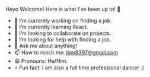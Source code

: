 Heyo Welcome! Here is what I've been up to! 👋



- 🔭 I’m currently working on finding a job.
- 🌱 I’m currently learning React.
- 👯 I’m looking to collaborate on projects.
- 🤔 I’m looking for help with finding a job.
- 💬 Ask me about anything!
- 📫 How to reach me: jbm9397@gmail.com
- 😄 Pronouns: He/Him.
- ⚡ Fun fact: I am also a full time professional dancer :)

